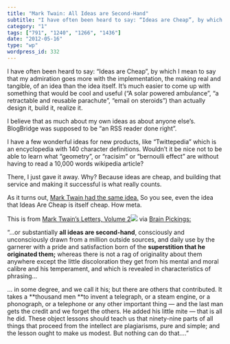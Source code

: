 ```yaml
---
title: "Mark Twain: All Ideas are Second-Hand"
subtitle: "I have often been heard to say: “Ideas are Cheap”, by which I mean to say that my admiration goes mo..."
category: "1"
tags: ["791", "1240", "1266", "1436"]
date: "2012-05-16"
type: "wp"
wordpress_id: 332
---
```

I have often been heard to say: “Ideas are Cheap”, by which I mean to say that my admiration goes more with the implementation, the making real and tangible, of an idea than the idea itself. It’s much easier to come up with something that would be cool and useful (“A solar powered ambulance”, “a retractable and reusable parachute”, “email on steroids”) than actually design it, build it, realize it. 

I believe that as much about my own ideas as about anyone else’s. BlogBridge was supposed to be “an RSS reader done right”.

I have a few wonderful ideas for new products, like “Twittepedia” which is an encyclopedia with 140 character definitions. Wouldn’t it be nice not to be able to learn what “geometry”, or “racisim” or “bernoulli effect” are without having to read a 10,000 words wikipedia article? 

There, I just gave it away. Why? Because ideas are cheap, and building that service and making it successful is what really counts.

As it turns out, [Mark Twain had the same idea.](http://www.brainpickings.org/index.php/2012/05/10/mark-twain-helen-keller-plagiarism-originality/) So you see, even the idea that Ideas Are Cheap is itself cheap. How meta.

This is from [Mark Twain’s Letters, Volume 2](http://www.amazon.com/gp/product/1144580935/ref=as_li_ss_tl?ie=UTF8&tag=blogbridge-20&linkCode=as2&camp=1789&creative=390957&creativeASIN=1144580935)![](http://www.assoc-amazon.com/e/ir?t=blogbridge-20&l=as2&o=1&a=1144580935) via [Brain Pickings:](http://www.brainpickings.org/index.php/2012/05/10/mark-twain-helen-keller-plagiarism-originality/)

> 
“…or substantially **all ideas are second-hand**, consciously and unconsciously drawn from a million outside sources, and daily use by the garnerer with a pride and satisfaction born of the **superstition that he originated them;** whereas there is not a rag of originality about them anywhere except the little discoloration they get from his mental and moral calibre and his temperament, and which is revealed in characteristics of phrasing…

… in some degree, and we call it his; but there are others that contributed. It takes a **thousand men **to invent a telegraph, or a steam engine, or a phonograph, or a telephone or any other important thing — and the last man gets the credit and we forget the others. He added his little mite — that is all he did. These object lessons should teach us that ninety-nine parts of all things that proceed from the intellect are plagiarisms, pure and simple; and the lesson ought to make us modest. But nothing can do that….”
